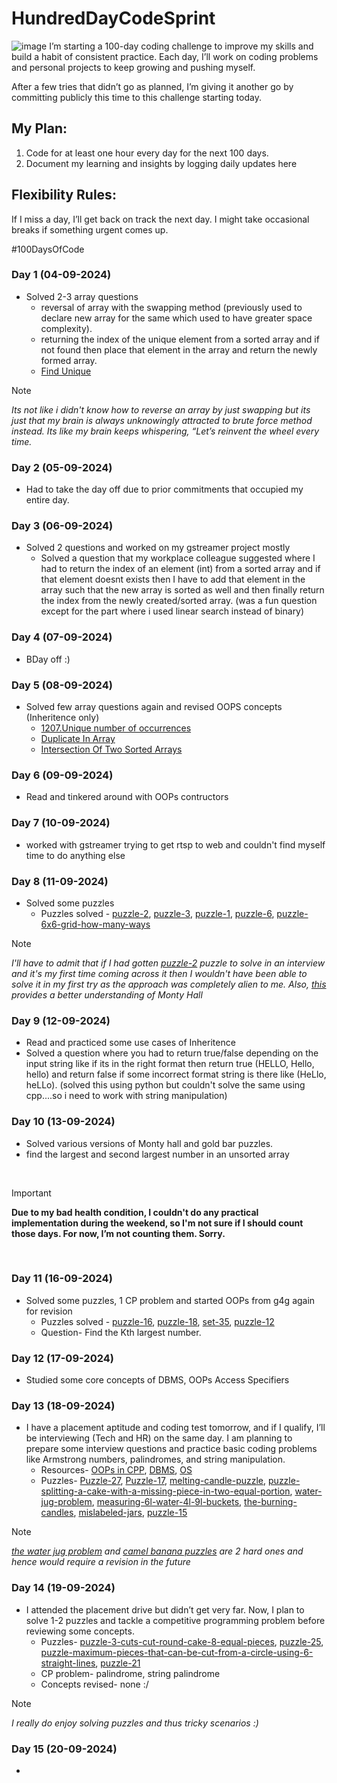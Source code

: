 # HundredDayCodeSprint
![image](https://github.com/user-attachments/assets/0b14cbe0-a800-4493-82b9-dd18883812eb)
I’m starting a 100-day coding challenge to improve my skills and build a habit of consistent practice. Each day, I’ll work on coding problems and personal projects to keep growing and pushing myself.

After a few tries that didn’t go as planned, I’m giving it another go by committing publicly this time to this challenge starting today.

## My Plan:
1. Code for at least one hour every day for the next 100 days.
2. Document my learning and insights by logging daily updates here

## Flexibility Rules:
If I miss a day, I’ll get back on track the next day.
I might take occasional breaks if something urgent comes up.

#100DaysOfCode

### Day 1 (04-09-2024)
- Solved 2-3 array questions
  - reversal of array with the swapping method (previously used to declare new array for the same which used to have greater space complexity).
  - returning the index of the unique element from a sorted array and if not found then place that element in the array and return the newly formed array.
  - [Find Unique](https://www.naukri.com/code360/problems/find-unique_625159)
>[!NOTE]
_Its not like i didn't know how to reverse an array by just swapping but its just that my brain is always unknowingly attracted to brute force method instead. Its like my brain keeps whispering, “Let’s reinvent the wheel every time._

### Day 2 (05-09-2024)
- Had to take the day off due to prior commitments that occupied my entire day.

### Day 3 (06-09-2024)
- Solved 2 questions and worked on my gstreamer project mostly
  - Solved a question that my workplace colleague suggested where I had to return the index of an element (int) from a sorted array and if that element doesnt exists then I have to add that element in the array such that the new array is sorted as well and then finally return the index from the newly created/sorted array. (was a fun question except for the part where i used linear search instead of binary)

### Day 4 (07-09-2024)
- BDay off :)

### Day 5 (08-09-2024)
- Solved few array questions again and revised OOPS concepts (Inheritence only)
  - [1207.Unique number of occurrences](https://leetcode.com/problems/unique-number-of-occurrences/)
  - [Duplicate In Array](https://www.naukri.com/code360/problems/duplicate-in-array_893397)
  - [Intersection Of Two Sorted Arrays](https://www.naukri.com/code360/problems/intersection-of-2-arrays_1082149)

### Day 6 (09-09-2024)
- Read and tinkered around with OOPs contructors


### Day 7 (10-09-2024)
- worked with gstreamer trying to get rtsp to web and couldn't find myself time to do anything else

### Day 8 (11-09-2024)
- Solved some puzzles
  - Puzzles solved - [puzzle-2](https://www.geeksforgeeks.org/puzzle-2-find-ages-of-daughters/), [puzzle-3](https://www.geeksforgeeks.org/puzzle-3-calculate-total-distance-travelled-by-bee/), [puzzle-1](https://www.geeksforgeeks.org/puzzle-1-how-to-measure-45-minutes-using-two-identical-wires/?ref=lbp), [puzzle-6](https://www.geeksforgeeks.org/puzzle-6-monty-hall-problem/?ref=lbp), [puzzle-6x6-grid-how-many-ways](https://www.geeksforgeeks.org/puzzle-6x6-grid-how-many-ways/)
  
>[!NOTE]
_I'll have to admit that if I had gotten [puzzle-2](https://www.geeksforgeeks.org/puzzle-2-find-ages-of-daughters/) puzzle to solve in an interview and it's my first time coming across it then I wouldn't have been able to solve it in my first try as the approach was completely alien to me. Also, [this](https://betterexplained.com/articles/understanding-the-monty-hall-problem/) provides a better understanding of Monty Hall_

### Day 9 (12-09-2024)
- Read and practiced some use cases of Inheritence
- Solved a question where you had to return true/false depending on the input string like if its in the right format then return true (HELLO, Hello, hello) and return false if some incorrect format string is there like (HeLlo, heLLo). (solved this using python but couldn't solve the same using cpp....so i need to work with string manipulation)

### Day 10 (13-09-2024)
- Solved various versions of Monty hall and gold bar puzzles.
- find the largest and second largest number in an unsorted array

<br>

> [!IMPORTANT]
> **Due to my bad health condition, I couldn't do any practical implementation during the weekend, so I'm not sure if I should count those days. For now, I’m not counting them. Sorry.**

<br>

### Day 11 (16-09-2024)
- Solved some puzzles, 1 CP problem and started OOPs from g4g again for revision
  - Puzzles solved - [puzzle-16](https://www.geeksforgeeks.org/puzzle-16-100-doors/?ref=lbp), [puzzle-18](https://www.geeksforgeeks.org/puzzle-18-torch-and-bridge/?ref=lbp), [set-35](https://www.geeksforgeeks.org/puzzle-set-35-2-eggs-and-100-floors/?ref=lbp), [puzzle-12](https://www.geeksforgeeks.org/puzzle-12-maximize-probability-of-white-ball/?ref=lbp)
  - Question- Find the Kth largest number.

### Day 12 (17-09-2024)
- Studied some core concepts of DBMS, OOPs Access Specifiers

### Day 13 (18-09-2024)
- I have a placement aptitude and coding test tomorrow, and if I qualify, I’ll be interviewing (Tech and HR) on the same day. I am planning to prepare some interview questions and practice basic coding problems like Armstrong numbers, palindromes, and string manipulation.
  - Resources- [OOPs in CPP](https://www.geeksforgeeks.org/object-oriented-programming-in-cpp/), [DBMS](https://www.geeksforgeeks.org/commonly-asked-dbms-interview-questions/), [OS](https://www.geeksforgeeks.org/what-is-an-operating-system/?ref=lbp)
  - Puzzles- [Puzzle-27](https://www.geeksforgeeks.org/puzzle-27-hourglasses-puzzle/?ref=lbp), [Puzzle-17](https://www.geeksforgeeks.org/puzzle-17-ratio-of-boys-and-girls-in-a-country-where-people-want-only-boys/?ref=lbp), [melting-candle-puzzle](https://www.geeksforgeeks.org/melting-candles-puzzle/), [puzzle-splitting-a-cake-with-a-missing-piece-in-two-equal-portion](https://www.geeksforgeeks.org/puzzle-splitting-a-cake-with-a-missing-piece-in-two-equal-portion/), [water-jug-problem](https://www.geeksforgeeks.org/puzzle-water-jug-problem/?ref=lbp), [measuring-6l-water-4l-9l-buckets](https://www.geeksforgeeks.org/measuring-6l-water-4l-9l-buckets/), [the-burning-candles](https://www.geeksforgeeks.org/puzzle-the-burning-candles/), [mislabeled-jars](https://www.geeksforgeeks.org/puzzle-mislabeled-jars/), [puzzle-15](https://www.geeksforgeeks.org/puzzle-15-camel-and-banana-puzzle/)

>[!NOTE]
_[the water jug problem](https://www.geeksforgeeks.org/puzzle-water-jug-problem/?ref=lbp) and [camel banana puzzles](https://www.geeksforgeeks.org/puzzle-15-camel-and-banana-puzzle/) are 2 hard ones and hence would require a revision in the future_

### Day 14 (19-09-2024)
- I attended the placement drive but didn’t get very far. Now, I plan to solve 1-2 puzzles and tackle a competitive programming problem before reviewing some concepts.
  - Puzzles- [puzzle-3-cuts-cut-round-cake-8-equal-pieces](https://www.geeksforgeeks.org/puzzle-3-cuts-cut-round-cake-8-equal-pieces/), [puzzle-25](https://www.geeksforgeeks.org/puzzle-25chessboard-and-dominos/), [puzzle-maximum-pieces-that-can-be-cut-from-a-circle-using-6-straight-lines](https://www.geeksforgeeks.org/puzzle-maximum-pieces-that-can-be-cut-from-a-circle-using-6-straight-lines/), [puzzle-21](https://www.geeksforgeeks.org/puzzle-21-3-ants-and-triangle/?ref=lbp)
  - CP problem- palindrome, string palindrome
  - Concepts revised- none :/

>[!NOTE]
_I really do enjoy solving puzzles and thus tricky scenarios :)_

### Day 15 (20-09-2024)
- 
